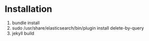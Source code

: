 # Installation 

1. bundle install
2. sudo /usr/share/elasticsearch/bin/plugin install delete-by-query
3. jekyll build
